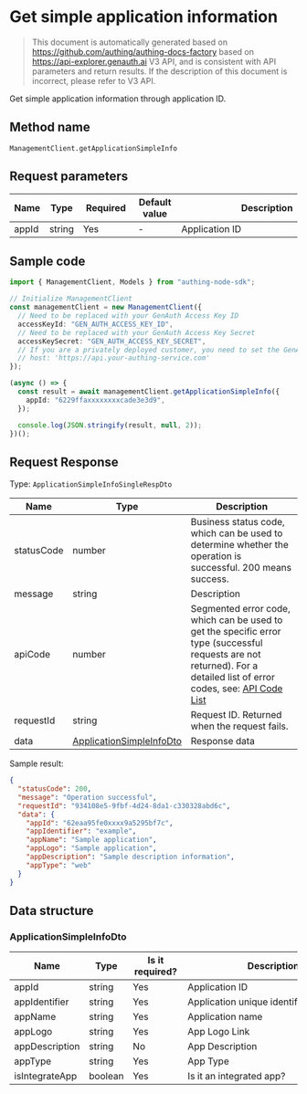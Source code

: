 # Get simple application information

<!--
Warning ⚠️:
Do not modify this document directly,
https://github.com/Authing/authing-docs-factory
Use this project to generate
-->

<LastUpdated />

> This document is automatically generated based on https://github.com/authing/authing-docs-factory based on https://api-explorer.genauth.ai V3 API, and is consistent with API parameters and return results. If the description of this document is incorrect, please refer to V3 API.

Get simple application information through application ID.

## Method name

`ManagementClient.getApplicationSimpleInfo`

## Request parameters

| Name  | Type   | <div style="width:80px">Required</div> | <div style="width:60px">Default value</div> | <div style="width:300px">Description</div> | <div style="width:200px">Sample value</div> |
| ----- | ------ | -------------------------------------- | ------------------------------------------- | ------------------------------------------ | ------------------------------------------- |
| appId | string | Yes                                    | -                                           | Application ID                             | `6229ffaxxxxxxxxcade3e3d9`                  |

## Sample code

```ts
import { ManagementClient, Models } from "authing-node-sdk";

// Initialize ManagementClient
const managementClient = new ManagementClient({
  // Need to be replaced with your GenAuth Access Key ID
  accessKeyId: "GEN_AUTH_ACCESS_KEY_ID",
  // Need to be replaced with your GenAuth Access Key Secret
  accessKeySecret: "GEN_AUTH_ACCESS_KEY_SECRET",
  // If you are a privately deployed customer, you need to set the GenAuth service domain name
  // host: 'https://api.your-authing-service.com'
});

(async () => {
  const result = await managementClient.getApplicationSimpleInfo({
    appId: "6229ffaxxxxxxxxcade3e3d9",
  });

  console.log(JSON.stringify(result, null, 2));
})();
```

## Request Response

Type: `ApplicationSimpleInfoSingleRespDto`

| Name       | Type                                                             | Description                                                                                                                                                                                                                                                                                                                                    |
| ---------- | ---------------------------------------------------------------- | ---------------------------------------------------------------------------------------------------------------------------------------------------------------------------------------------------------------------------------------------------------------------------------------------------------------------------------------------- |
| statusCode | number                                                           | Business status code, which can be used to determine whether the operation is successful. 200 means success.                                                                                                                                                                                                                                   |
| message    | string                                                           | Description                                                                                                                                                                                                                                                                                                                                    |
| apiCode    | number                                                           | Segmented error code, which can be used to get the specific error type (successful requests are not returned). For a detailed list of error codes, see: [API Code List](https://api-explorer.genauth.ai/?tag=group/%E5%BC%80%E5%8F%91%E5%87%86%E5%A4%87#tag/%E5%BC%80%E5%8F%91%E5%87%86%E5%A4%87/%E9%94%99%E8%AF%AF%E5%A4%84%E7%90%86/apiCode) |
| requestId  | string                                                           | Request ID. Returned when the request fails.                                                                                                                                                                                                                                                                                                   |
| data       | <a href="#ApplicationSimpleInfoDto">ApplicationSimpleInfoDto</a> | Response data                                                                                                                                                                                                                                                                                                                                  |

Sample result:

```json
{
  "statusCode": 200,
  "message": "Operation successful",
  "requestId": "934108e5-9fbf-4d24-8da1-c330328abd6c",
  "data": {
    "appId": "62eaa95fe0xxxx9a5295bf7c",
    "appIdentifier": "example",
    "appName": "Sample application",
    "appLogo": "Sample application",
    "appDescription": "Sample description information",
    "appType": "web"
  }
}
```

## Data structure

### <a id="ApplicationSimpleInfoDto"></a> ApplicationSimpleInfoDto

| Name           | Type    | <div style="width:80px">Is it required?</div> | <div style="width:300px">Description</div> | <div style="width:200px">Example value</div> |
| -------------- | ------- | --------------------------------------------- | ------------------------------------------ | -------------------------------------------- |
| appId          | string  | Yes                                           | Application ID                             | `62eaa95fe0xxxx9a5295bf7c`                   |
| appIdentifier  | string  | Yes                                           | Application unique identifier              | `example`                                    |
| appName        | string  | Yes                                           | Application name                           | `Example application`                        |
| appLogo        | string  | Yes                                           | App Logo Link                              | `Sample App`                                 |
| appDescription | string  | No                                            | App Description                            | `Sample Description`                         |
| appType        | string  | Yes                                           | App Type                                   | web                                          |
| isIntegrateApp | boolean | Yes                                           | Is it an integrated app?                   |                                              |

